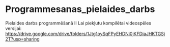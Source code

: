 # Programmesanas_pielaides_darbs
Pielaides darbs programmēšanā II
Lai piekļutu kompilētai videospēles versijai: https://drive.google.com/drive/folders/1Jtg1oySqFPyEHDNi0jKFDiaJHKTGSj2T?usp=sharing
